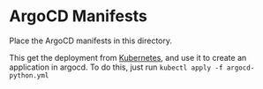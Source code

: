 # ArgoCD Manifests

Place the ArgoCD manifests in this directory.

This get the deployment from [Kubernetes](https://github/jamesconfy/kubernetes), and use it to create an application in argocd.
To do this, just run `kubectl apply -f argocd-python.yml`
